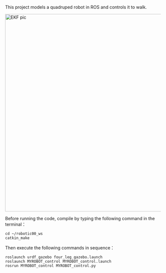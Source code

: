 This project models a quadruped robot in ROS and controls it to walk.

<img src="https://https://github.com/Leon1732/Quadruped_robot/blob/main/robotwalk.gif" width="640" alt="EKF pic">

Before running the code, compile by typing the following command in the terminal：

```terminal
cd ~/robotic00_ws
catkin_make
```

Then execute the following commands in sequence：

```terminal
roslaunch urdf_gazebo four_leg_gazebo.launch
roslaunch MYROBOT_control MYROBOT_control.launch
rosrun MYROBOT_control MYROBOT_control.py
```
